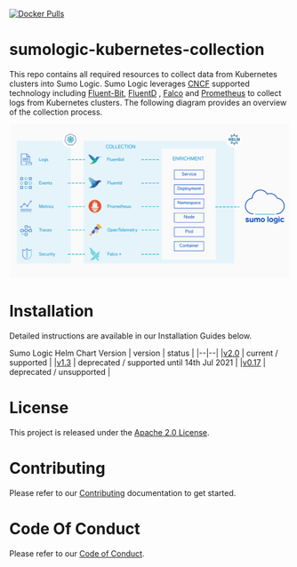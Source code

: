[![Docker Pulls](https://img.shields.io/docker/pulls/sumologic/kubernetes-fluentd.svg)](https://hub.docker.com/r/sumologic/kubernetes-fluentd)

# sumologic-kubernetes-collection

This repo contains all required resources to collect data from Kubernetes clusters into Sumo Logic. Sumo Logic leverages [CNCF](https://www.cncf.io) supported technology including [Fluent-Bit](https://fluentbit.io), [FluentD](https://www.fluentd.org) , [Falco](https://www.falco.org/) and [Prometheus](https://prometheus.io) to collect logs from Kubernetes clusters. The following diagram provides an overview of the collection process.

![overview](/images/overview.png)

# Installation

Detailed instructions are available in our Installation Guides below.

Sumo Logic Helm Chart Version
| version | status |
|--|--|
|[v2.0](https://github.com/SumoLogic/sumologic-kubernetes-collection/tree/release-v2.0/deploy/README.md) | current / supported  |
|[v1.3](https://github.com/SumoLogic/sumologic-kubernetes-collection/tree/release-v1.3/deploy/README.md) | deprecated / supported until 14th Jul 2021 |
|[v0.17](https://github.com/SumoLogic/sumologic-kubernetes-collection/tree/release-v0.17/deploy/README.md) | deprecated / unsupported |

# License

This project is released under the [Apache 2.0 License](./LICENSE).

# Contributing

Please refer to our [Contributing](./CONTRIBUTING.md) documentation to get started.

# Code Of Conduct

Please refer to our [Code of Conduct](CODE_OF_CONDUCT.md).
